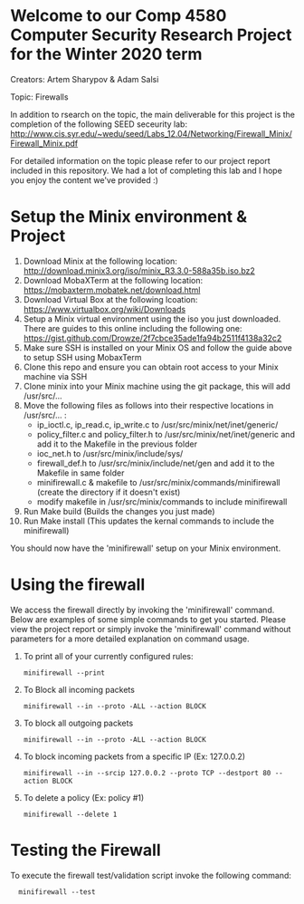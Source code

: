 # Welcome to our Comp 4580 Computer Security Research Project for the Winter 2020 term
Creators: Artem Sharypov & Adam Salsi

Topic: Firewalls

In addition to rsearch on the topic, the main deliverable for this project is the completion of the following SEED seceurity lab: http://www.cis.syr.edu/~wedu/seed/Labs_12.04/Networking/Firewall_Minix/Firewall_Minix.pdf

For detailed information on the topic please refer to our project report included in this repository.
We had a lot of completing this lab and I hope you enjoy the content we've provided :) 

# Setup the Minix environment & Project 
 1. Download Minix at the following location: http://download.minix3.org/iso/minix_R3.3.0-588a35b.iso.bz2
 2. Download MobaXTerm at the following location: https://mobaxterm.mobatek.net/download.html
 3. Download Virtual Box at the following lcoation: https://www.virtualbox.org/wiki/Downloads
 4. Setup a Minix virtual environment using the iso you just downloaded. There are guides to this online including the following one: 
    https://gist.github.com/Drowze/2f7cbce35ade1fa94b2511f4138a32c2
 5. Make sure SSH is installed on your Minix OS and follow the guide above to setup SSH using MobaxTerm 
 6. Clone this repo and ensure you can obtain root access to your Minix machine via SSH
 7. Clone minix into your Minix machine using the git package, this will add /usr/src/...
 8. Move the following files as follows into their respective locations in /usr/src/... :
      - ip_ioctl.c, ip_read.c, ip_write.c to /usr/src/minix/net/inet/generic/
      - policy_filter.c and policy_filter.h to /usr/src/minix/net/inet/generic and add it to the Makefile in the previous folder
      - ioc_net.h to /usr/src/minix/include/sys/
      - firewall_def.h to /usr/src/minix/include/net/gen and add it to the Makefile in same folder
      - minifirewall.c & makefile to /usr/src/minix/commands/minifirewall (create the directory if it doesn't exist) 
      - modify makefile in /usr/src/minix/commands to include minifirewall
 9. Run Make build (Builds the changes you just made)
 10. Run Make install (This updates the kernal commands to include the minifirewall)
 
 You should now have the 'minifirewall' setup on your Minix environment. 

# Using the firewall

  We access the firewall directly by invoking the 'minifirewall' command. Below are examples of some simple commands to get you started. Please view the project report or simply invoke the 'minifirewall' command without parameters for a more detailed explanation on command usage.
  
   1. To print all of your currently configured rules:
   
          minifirewall --print
          
   2. To Block all incoming packets
   
          minifirewall --in --proto -ALL --action BLOCK
          
   3. To block all outgoing packets
   
          minifirewall --in --proto -ALL --action BLOCK
          
   4. To block incoming packets from a specific IP (Ex: 127.0.0.2)
   
          minifirewall --in --srcip 127.0.0.2 --proto TCP --destport 80 --action BLOCK
          
   5. To delete a policy (Ex: policy #1)
   
          minifirewall --delete 1
   
# Testing the Firewall

  To execute the firewall test/validation script invoke the following command:
  
      minifirewall --test
    
